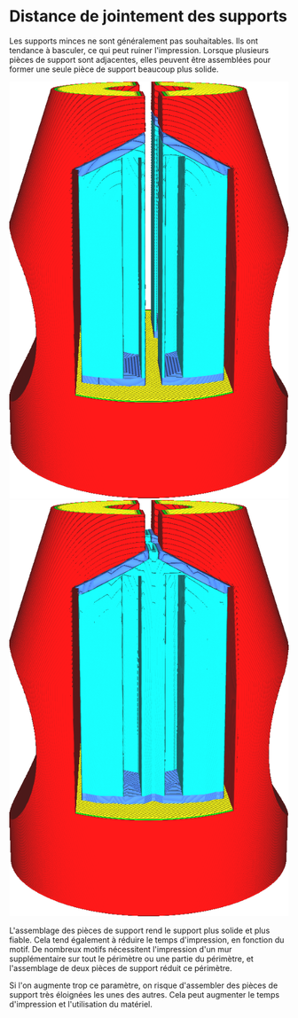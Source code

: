Distance de jointement des supports
====
Les supports minces ne sont généralement pas souhaitables. Ils ont tendance à basculer, ce qui peut ruiner l'impression. Lorsque plusieurs pièces de support sont adjacentes, elles peuvent être assemblées pour former une seule pièce de support beaucoup plus solide.

![Deux pièces de support sont proches l'une de l'autre](../../../articles/images/support_join_distance_low.png)
![Avec une distance de jointure suffisante, ils sont fusionnés ensemble](../../../articles/images/support_join_distance_high.png)

L'assemblage des pièces de support rend le support plus solide et plus fiable. Cela tend également à réduire le temps d'impression, en fonction du motif. De nombreux motifs nécessitent l'impression d'un mur supplémentaire sur tout le périmètre ou une partie du périmètre, et l'assemblage de deux pièces de support réduit ce périmètre.

Si l'on augmente trop ce paramètre, on risque d'assembler des pièces de support très éloignées les unes des autres. Cela peut augmenter le temps d'impression et l'utilisation du matériel.
